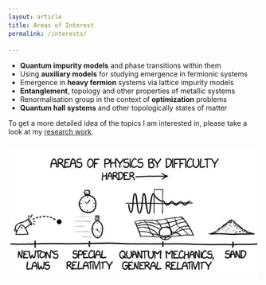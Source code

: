 ```yaml
---
layout: article
title: Areas of Interest
permalink: /interests/

---
```


- **Quantum impurity models** and phase transitions within them
- Using **auxiliary models** for studying emergence in fermionic systems
- Emergence in **heavy fermion** systems via lattice impurity models
- **Entanglement**, topology and other properties of metallic systems
- Renormalisation group in the context of **optimization** problems
- **Quantum hall systems** and other topologically states of matter

To get a more detailed idea of the topics I am interested in, please take a look at my [research work](/research/).
<img src="/assets/images/xkcd-sand.jpg" style="display: block; margin: 2em auto;" width="500"/>
